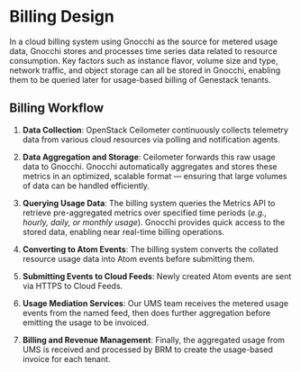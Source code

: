# Billing Design

In a cloud billing system using Gnocchi as the source for metered usage data,
Gnocchi stores and processes time series data related to resource consumption.
Key factors such as instance flavor, volume size and type, network traffic, and
object storage can all be stored in Gnocchi, enabling them to be queried later
for usage-based billing of Genestack tenants.

## Billing Workflow

1. **Data Collection**: OpenStack Ceilometer continuously collects telemetry
   data from various cloud resources via polling and notification agents.

2. **Data Aggregation and Storage**: Ceilometer forwards this raw usage data
   to Gnocchi. Gnocchi automatically aggregates and stores these metrics in an
   optimized, scalable format — ensuring that large volumes of data can be
   handled efficiently.

3. **Querying Usage Data**: The billing system queries the Metrics API to
   retrieve pre-aggregated metrics over specified time periods (_e.g., hourly,
   daily, or monthly usage_). Gnocchi provides quick access to the stored data,
   enabling near real-time billing operations.

4. **Converting to Atom Events**: The billing system converts the collated
   resource usage data into Atom events before submitting them.

5. **Submitting Events to Cloud Feeds**: Newly created Atom events are sent
   via HTTPS to Cloud Feeds.

6. **Usage Mediation Services**: Our UMS team receives the metered usage
   events from the named feed, then does further aggregation before emitting
   the usage to be invoiced.

7. **Billing and Revenue Management**: Finally, the aggregated usage from
   UMS is received and processed by BRM to create the usage-based invoice
   for each tenant.

